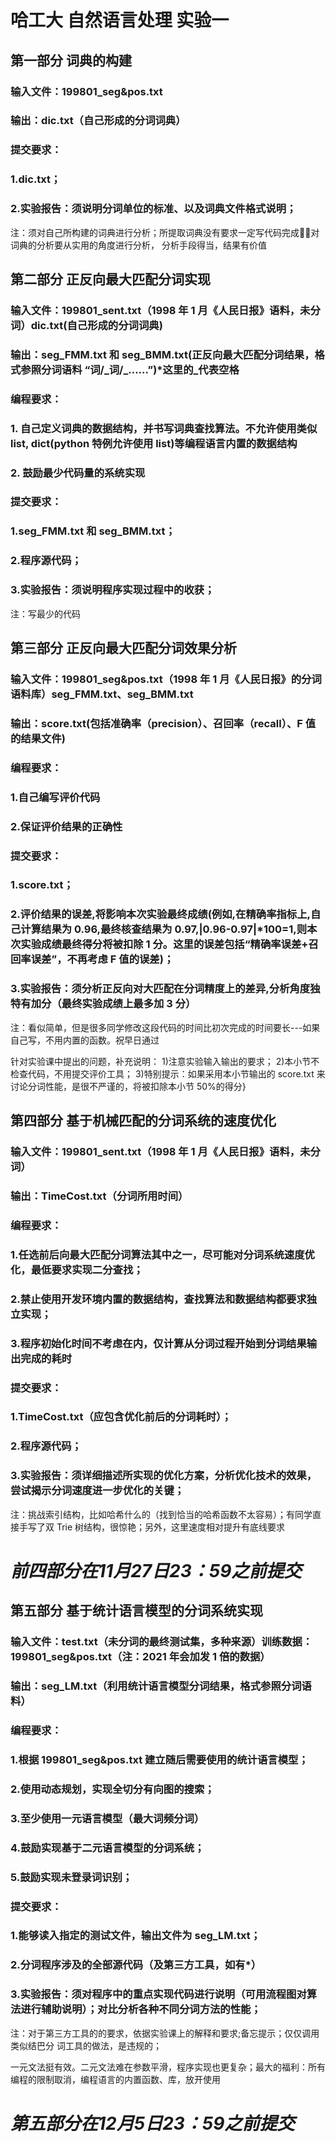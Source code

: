 # 哈工大 自然语言处理 实验一
## 第一部分  词典的构建
### 输入文件：199801_seg&pos.txt
### 输出：dic.txt（自己形成的分词词典）
### 提交要求：
### 1.dic.txt；
### 2.实验报告：须说明分词单位的标准、以及词典文件格式说明；
注：须对自己所构建的词典进行分析；所提取词典没有要求一定写代码完成；对词典的分析要从实用的角度进行分析，
分析手段得当，结果有价值

## 第二部分 正反向最大匹配分词实现
### 输入文件：199801_sent.txt（1998 年 1 月《人民日报》语料，未分词）dic.txt(自己形成的分词词典)
### 输出：seg_FMM.txt 和 seg_BMM.txt(正反向最大匹配分词结果，格式参照分词语料 “词/\_词/\_......”)*这里的_代表空格
### 编程要求： 
### 1. 自己定义词典的数据结构，并书写词典查找算法。不允许使用类似 list, dict(python 特例允许使用 list)等编程语言内置的数据结构
### 2. 鼓励最少代码量的系统实现
### 提交要求：
### 1.seg_FMM.txt 和 seg_BMM.txt； 
### 2.程序源代码；
### 3.实验报告：须说明程序实现过程中的收获；
注：写最少的代码

## 第三部分  正反向最大匹配分词效果分析
### 输入文件：199801_seg&pos.txt（1998 年 1 月《人民日报》的分词语料库）seg_FMM.txt、seg_BMM.txt
### 输出：score.txt(包括准确率（precision）、召回率（recall）、F 值的结果文件)
### 编程要求：
### 1.自己编写评价代码
### 2.保证评价结果的正确性
### 提交要求：
### 1.score.txt；
### 2.评价结果的误差,将影响本次实验最终成绩(例如,在精确率指标上,自己计算结果为 0.96,最终核查结果为 0.97,|0.96-0.97|*100=1,则本次实验成绩最终得分将被扣除 1 分。这里的误差包括“精确率误差+召回率误差”，不再考虑 F 值的误差)；
### 3.实验报告：须分析正反向对大匹配在分词精度上的差异,分析角度独特有加分（最终实验成绩上最多加 3 分）
注：看似简单，但是很多同学修改这段代码的时间比初次完成的时间要长---如果自己写，不用内置的函数。祝早日通过

针对实验课中提出的问题，补充说明：
1)注意实验输入输出的要求；
2)本小节不检查代码，不用提交评价工具；
3)特别提示：如果采用本小节输出的 score.txt 来讨论分词性能，是很不严谨的，将被扣除本小节 50%的得分}

## 第四部分  基于机械匹配的分词系统的速度优化
### 输入文件：199801_sent.txt（1998 年 1 月《人民日报》语料，未分词）
### 输出：TimeCost.txt（分词所用时间）
### 编程要求：
### 1.任选前后向最大匹配分词算法其中之一，尽可能对分词系统速度优化，最低要求实现二分查找；
### 2.禁止使用开发环境内置的数据结构，查找算法和数据结构都要求独立实现；
### 3.程序初始化时间不考虑在内，仅计算从分词过程开始到分词结果输出完成的耗时
### 提交要求：
### 1.TimeCost.txt（应包含优化前后的分词耗时）；
### 2.程序源代码；
### 3.实验报告：须详细描述所实现的优化方案，分析优化技术的效果，尝试揭示分词速度进一步优化的关键；
注：挑战索引结构，比如哈希什么的（找到恰当的哈希函数不太容易）；有同学直接手写了双 Trie 树结构，很惊艳；另外，这里速度相对提升有底线要求
# *前四部分在11月27日23：59之前提交*

## 第五部分 基于统计语言模型的分词系统实现
### 输入文件：test.txt（未分词的最终测试集，多种来源）训练数据：199801_seg&pos.txt（注：2021 年会加发 1 倍的数据）
### 输出：seg_LM.txt（利用统计语言模型分词结果，格式参照分词语料）
### 编程要求：
### 1.根据 199801_seg&pos.txt 建立随后需要使用的统计语言模型；
### 2.使用动态规划，实现全切分有向图的搜索；
### 3.至少使用一元语言模型（最大词频分词）
### 4.鼓励实现基于二元语言模型的分词系统；
### 5.鼓励实现未登录词识别；
### 提交要求：
### 1.能够读入指定的测试文件，输出文件为 seg_LM.txt；
### 2.分词程序涉及的全部源代码（及第三方工具，如有*）
### 3.实验报告：须对程序中的重点实现代码进行说明（可用流程图对算法进行辅助说明）；对比分析各种不同分词方法的性能；
注：对于第三方工具的的要求，依据实验课上的解释和要求;备忘提示；仅仅调用类似结巴分 词工具的做法，是违规的；

一元文法挺有效。二元文法难在参数平滑，程序实现也更复杂；最大的福利：所有编程的限制取消，编程语言的内置函数、库，放开使用
# *第五部分在12月5日23：59之前提交*